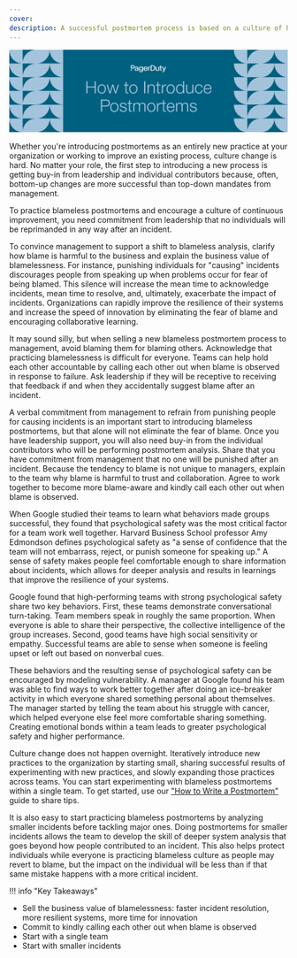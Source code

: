 ```yaml
---
cover:
description: A successful postmortem process is based on a culture of honesty, learning, and accountability. Culture change requires management buy-in, but you can lead culture change no matter your role. This guide describes common challenges faced in building a culture of continuous learning through postmortems and strategies for overcoming these challenges.
---
```

![How to Introduce](../assets/img/headers/Postmortems-Introduce.png)

Whether you're introducing postmortems as an entirely new practice at your organization or working to improve an existing process, culture change is hard. No matter your role, the first step to introducing a new process is getting buy-in from leadership and individual contributors because, often, bottom-up changes are more successful than top-down mandates from management.

To practice blameless postmortems and encourage a culture of continuous improvement, you need commitment from leadership that no individuals will be reprimanded in any way after an incident. 

To convince management to support a shift to blameless analysis, clarify how blame is harmful to the business and explain the business value of blamelessness. For instance, punishing individuals for "causing" incidents discourages people from speaking up when problems occur for fear of being blamed. This silence will increase the mean time to acknowledge incidents, mean time to resolve, and, ultimately, exacerbate the impact of incidents. Organizations can rapidly improve the resilience of their systems and increase the speed of innovation by eliminating the fear of blame and encouraging collaborative learning.

It may sound silly, but when selling a new blameless postmortem process to management, avoid blaming them for blaming others. Acknowledge that practicing blamelessness is difficult for everyone. Teams can help hold each other accountable by calling each other out when blame is observed in response to failure. Ask leadership if they will be receptive to receiving that feedback if and when they accidentally suggest blame after an incident.

A verbal commitment from management to refrain from punishing people for causing incidents is an important start to introducing blameless postmortems, but that alone will not eliminate the fear of blame. Once you have leadership support, you will also need buy-in from the individual contributors who will be performing postmortem analysis. Share that you have commitment from management that no one will be punished after an incident. Because the tendency to blame is not unique to managers, explain to the team why blame is harmful to trust and collaboration. Agree to work together to become more blame-aware and kindly call each other out when blame is observed.

When Google studied their teams to learn what behaviors made groups successful, they found that psychological safety was the most critical factor for a team work well together. Harvard Business School professor Amy Edmondson defines psychological safety as "a sense of confidence that the team will not embarrass, reject, or punish someone for speaking up." A sense of safety makes people feel comfortable enough to share information about incidents, which allows for deeper analysis and results in learnings that improve the resilience of your systems.

Google found that high-performing teams with strong psychological safety share two key behaviors. First, these teams demonstrate conversational turn-taking. Team members speak in roughly the same proportion. When everyone is able to share their perspective, the collective intelligence of the group increases. Second, good teams have high social sensitivity or empathy. Successful teams are able to sense when someone is feeling upset or left out based on nonverbal cues.

These behaviors and the resulting sense of psychological safety can be encouraged by modeling vulnerability. A manager at Google found his team was able to find ways to work better together after doing an ice-breaker activity in which everyone shared something personal about themselves. The manager started by telling the team about his struggle with cancer, which helped everyone else feel more comfortable sharing something. Creating emotional bonds within a team leads to greater psychological safety and higher performance.

Culture change does not happen overnight. Iteratively introduce new practices to the organization by starting small, sharing successful results of experimenting with new practices, and slowly expanding those practices across teams. You can start experimenting with blameless postmortems within a single team. To get started, use our ["How to Write a Postmortem"](../how_to_write/writing.md) guide to share tips.

It is also easy to start practicing blameless postmortems by analyzing smaller incidents before tackling major ones. Doing postmortems for smaller incidents allows the team to develop the skill of deeper system analysis that goes beyond how people contributed to an incident. This also helps protect individuals while everyone is practicing blameless culture as people may revert to blame, but the impact on the individual will be less than if that same mistake happens with a more critical incident.

!!! info "Key Takeaways"
- Sell the business value of blamelessness: faster incident resolution, more resilient systems, more time for innovation
- Commit to kindly calling each other out when blame is observed
- Start with a single team
- Start with smaller incidents
